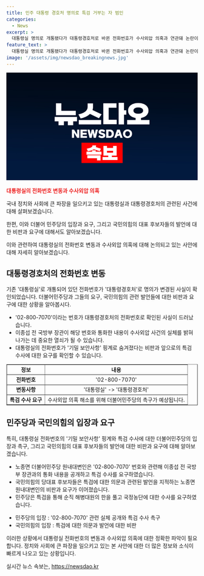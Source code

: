 ```yaml
---
title: 민주 대통령 경호처 명의로 특검 거부는 자 범인
categories:
  - News
excerpt: >
  대통령실 명의로 개통됐다가 대통령경호처로 바뀐 전화번호가 수사외압 의혹과 연관돼 논란이 되고 있다. 이종섭 전 장관이 수사외압을 위해 통화한 전화번호로 확인된 02-800-7070은 대통령경호처의 전화번호로 밝혀졌으며, 더불어민주당은 특검을 촉구하고 있다. 이에 대한 국민의힘의 발언에 대해 비판도 이어지며, 민주당은 특검을 통해 진실을 밝히고 국정농단을 수사할 것을 선언했다.
feature_text: >
  대통령실 명의로 개통됐다가 대통령경호처로 바뀐 전화번호가 수사외압 의혹과 연관돼 논란이 되고 있다. 이종섭 전 장관이 수사외압을 위해 통화한 전화번호로 확인된 02-800-7070은 대통령경호처의 전화번호로 밝혀졌으며, 더불어민주당은 특검을 촉구하고 있다. 이에 대한 국민의힘의 발언에 대해 비판도 이어지며, 민주당은 특검을 통해 진실을 밝히고 국정농단을 수사할 것을 선언했다.
image: '/assets/img/newsdao_breakingnews.jpg'
---
```


<p><img src="/assets/img/newsdao_breakingnews.jpg" alt="bookingtag 속보" /></p>

<p><b><span style="color: #ee2323;">대통령실의 전화번호 변동과 수사외압 의혹</span></b></p>

<p>국내 정치와 사회에 큰 파장을 일으키고 있는 대통령실과 대통령경호처의 관련된 사건에 대해 살펴보겠습니다.</p>

<p>한편, 이와 더불어 민주당의 입장과 요구, 그리고 국민의힘의 대표 후보자들의 발언에 대한 비판과 요구에 대해서도 알아보겠습니다. </p>

<p>이와 관련하여 대통령실의 전화번호 변동과 수사외압 의혹에 대해 논의되고 있는 사안에 대해 자세히 알아보겠습니다.</p>

<h2 data-ke-size="size26">대통령경호처의 전화번호 변동</h2>

<p data-ke-size="size16">기존 '대통령실'로 개통되어 있던 전화번호가 '대통령경호처'로 명의가 변경된 사실이 확인되었습니다. 더불어민주당과 그들의 요구, 국민의힘의 관련 발언들에 대한 비판과 요구에 대한 상황을 알아봅시다.</p>

<ul>
<li>'02-800-7070'이라는 번호가 대통령경호처의 전화번호로 확인된 사실이 드러났습니다.</li>
<li>이종섭 전 국방부 장관이 해당 번호와 통화한 내용이 수사외압 사건의 실체를 밝혀나가는 데 중요한 열쇠가 될 수 있습니다.</li>
<li>대통령실의 전화번호가 '기밀 보안사항' 핑계로 숨겨졌다는 비판과 앞으로의 특검 수사에 대한 요구를 확인할 수 있습니다.</li>
</ul>

<table style="width: 100%;" border="1">
<tbody>
<tr>
<td style="text-align: center; height: 17px;"><b>정보</b><b></b></td>
<td style="text-align: center; height: 17px;"><b>내용</b></td>
</tr>
<tr>
<td style="text-align: center; height: 17px;"><b>전화번호</b><b></b></td>
<td style="text-align: center; height: 17px;">'02-800-7070'</td>
</tr>
<tr>
<td style="text-align: center; height: 17px;"><b>변동사항</b><b></b></td>
<td style="text-align: center; height: 17px;">'대통령실' -&gt; '대통령경호처'</td>
</tr>
<tr>
<td style="text-align: center; height: 17px;"><b>특검 수사 요구</b><b></b></td>
<td style="text-align: center; height: 17px;">수사외압 의혹 해소를 위해 더불어민주당의 촉구가 예상됩니다.</td>
</tr>
</tbody>
</table>

<h2 data-ke-size="size26">민주당과 국민의힘의 입장과 요구</h2>

<p data-ke-size="size16">특히, 대통령실 전화번호의 '기밀 보안사항' 핑계와 특검 수사에 대한 더불어민주당의 입장과 촉구, 그리고 국민의힘의 대표 후보자들의 발언에 대한 비판과 요구에 대해 알아보겠습니다.</p>

<ul>
<li>노종면 더불어민주당 원내대변인은 '02-800-7070' 번호와 관련해 이종섭 전 국방부 장관과의 통화 내용을 공개하고 특검 수사를 요구하였습니다.</li>
<li>국민의힘의 당대표 후보자들은 특검에 대한 의문과 관련된 발언을 지적하는 노종면 원내대변인의 비판과 요구가 이어졌습니다.</li>
<li>민주당은 특검을 통해 순직 해병대원의 한을 풀고 국정농단에 대한 수사를 요구하였습니다.</li>
</ul>

<ul>
<li>민주당의 입장 : '02-800-7070' 관련 실체 공개와 특검 수사 촉구</li>
<li>국민의힘의 입장 : 특검에 대한 의문과 발언에 대한 비판</li>
</ul>

<p>이러한 상황에서 대통령실 전화번호의 변동과 수사외압 의혹에 대한 정확한 파악이 필요합니다. 정치와 사회에 큰 파장을 일으키고 있는 본 사안에 대한 더 많은 정보와 소식이 빠르게 나오고 있는 상황입니다.</p>
실시간 뉴스 속보는, <a href="https://newsdao.kr" rel="dofollow">https://newsdao.kr</a>


